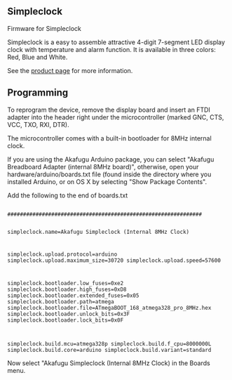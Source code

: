 
Simpleclock
-----------

Firmware for Simpleclock

Simpleclock is a easy to assemble attractive 4-digit 7-segment LED display clock with temperature and alarm function. It is available in three colors: Red, Blue and White.

See the [product page](http://www.akafugu.jp/posts/products/simpleclock/) for more information.

Programming
----------

To reprogram the device, remove the display board and insert an FTDI adapter
into the header right under the microcontroller (marked GNC, CTS, VCC, TXO, RXI, DTR).

The microcontroller comes with a built-in bootloader for 8MHz internal clock.

If you are using the Akafugu Arduino package, you can select "Akafugu Breadboard Adapter (internal 8MHz board)",
otherwise, open your hardware/arduino/boards.txt file (found inside the directory where you installed
Arduino, or on OS X by selecting "Show Package Contents".

Add the following to the end of boards.txt

<code>
##############################################################

simpleclock.name=Akafugu Simpleclock (Internal 8MHz Clock)

simpleclock.upload.protocol=arduino
simpleclock.upload.maximum_size=30720
simpleclock.upload.speed=57600

simpleclock.bootloader.low_fuses=0xe2
simpleclock.bootloader.high_fuses=0xD8
simpleclock.bootloader.extended_fuses=0x05
simpleclock.bootloader.path=atmega
simpleclock.bootloader.file=ATmegaBOOT_168_atmega328_pro_8MHz.hex
simpleclock.bootloader.unlock_bits=0x3F
simpleclock.bootloader.lock_bits=0x0F

simpleclock.build.mcu=atmega328p
simpleclock.build.f_cpu=8000000L
simpleclock.build.core=arduino
simpleclock.build.variant=standard
</code>

Now select "Akafugu Simpleclock (Internal 8MHz Clock) in the Boards menu.
